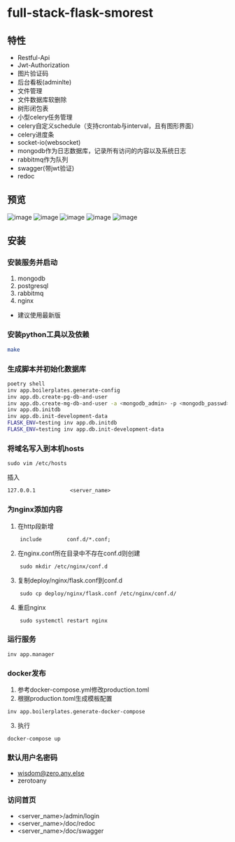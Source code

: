 full-stack-flask-smorest
=============

## **特性**

* Restful-Api
* Jwt-Authorization
* 图片验证码
* 后台看板(adminlte)
* 文件管理
* 文件数据库软删除
* 树形闭包表
* 小型celery任务管理
* celery自定义schedule（支持crontab与interval，且有图形界面）
* celery进度条
* socket-io(websocket)
* mongodb作为日志数据库，记录所有访问的内容以及系统日志
* rabbitmq作为队列
* swagger(带jwt验证)
* redoc

## **预览**
![image](https://raw.githubusercontent.com/ssfdust/full-stack-flask-rest-api/master/screenshots/swagger.png)
![image](https://raw.githubusercontent.com/ssfdust/full-stack-flask-rest-api/master/screenshots/redoc.png)
![image](https://raw.githubusercontent.com/ssfdust/full-stack-flask-rest-api/master/screenshots/dashboard.png)
![image](https://raw.githubusercontent.com/ssfdust/full-stack-flask-rest-api/master/screenshots/celery.png)
![image](https://raw.githubusercontent.com/ssfdust/full-stack-flask-rest-api/master/screenshots/files.png)

## **安装**
### **安装服务并启动**
1. mongodb
2. postgresql
3. rabbitmq
4. nginx

* 建议使用最新版

### **安装python工具以及依赖**
```bash
make
```

### **生成脚本并初始化数据库**
```bash
poetry shell
inv app.boilerplates.generate-config
inv app.db.create-pg-db-and-user
inv app.db.create-mg-db-and-user -a <mongodb_admin> -p <mongodb_passwd>
inv app.db.initdb
inv app.db.init-development-data
FLASK_ENV=testing inv app.db.initdb
FLASK_ENV=testing inv app.db.init-development-data
```
### **将域名写入到本机hosts**
```
sudo vim /etc/hosts
```
插入
```
127.0.0.1           <server_name>
```

### **为nginx添加内容**
1. 在http段新增
```
    include        conf.d/*.conf;
```

2. 在nginx.conf所在目录中不存在conf.d则创建
```
    sudo mkdir /etc/nginx/conf.d
```

3. 复制deploy/nginx/flask.conf到conf.d
```
    sudo cp deploy/nginx/flask.conf /etc/nginx/conf.d/
```

4. 重启nginx
```
    sudo systemctl restart nginx
```

### **运行服务**
```
inv app.manager
```

### **docker发布**
1. 参考docker-compose.yml修改production.toml
2. 根据production.toml生成模板配置
```
inv app.boilerplates.generate-docker-compose
```
3. 执行
```
docker-compose up
```

### **默认用户名密码**
* wisdom@zero.any.else
* zerotoany

### **访问首页**
* <server_name>/admin/login
* <server_name>/doc/redoc
* <server_name>/doc/swagger
